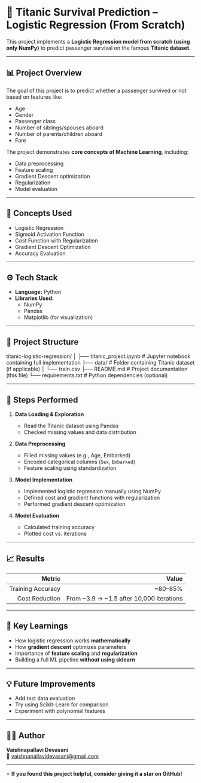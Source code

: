 # 🚢 Titanic Survival Prediction – Logistic Regression (From Scratch)

This project implements a **Logistic Regression model from scratch (using only NumPy)** to predict passenger survival on the famous **Titanic dataset**.

---

## 📊 Project Overview

The goal of this project is to predict whether a passenger survived or not based on features like:
- Age  
- Gender  
- Passenger class  
- Number of siblings/spouses aboard  
- Number of parents/children aboard  
- Fare  

The project demonstrates **core concepts of Machine Learning**, including:
- Data preprocessing  
- Feature scaling  
- Gradient Descent optimization  
- Regularization  
- Model evaluation  

---

## 🧠 Concepts Used

- Logistic Regression  
- Sigmoid Activation Function  
- Cost Function with Regularization  
- Gradient Descent Optimization  
- Accuracy Evaluation  

---

## ⚙️ Tech Stack

- **Language:** Python  
- **Libraries Used:**  
  - NumPy  
  - Pandas  
  - Matplotlib (for visualization)  

---

## 📁 Project Structure



titanic-logistic-regression/
│
├── titanic_project.ipynb # Jupyter notebook containing full implementation
├── data/ # Folder containing Titanic dataset (if applicable)
│ └── train.csv
├── README.md # Project documentation (this file)
└── requirements.txt # Python dependencies (optional)


---

## 🚀 Steps Performed

1. **Data Loading & Exploration**
   - Read the Titanic dataset using Pandas  
   - Checked missing values and data distribution  

2. **Data Preprocessing**
   - Filled missing values (e.g., Age, Embarked)
   - Encoded categorical columns (`Sex`, `Embarked`)
   - Feature scaling using standardization  

3. **Model Implementation**
   - Implemented logistic regression manually using NumPy  
   - Defined cost and gradient functions with regularization  
   - Performed gradient descent optimization  

4. **Model Evaluation**
   - Calculated training accuracy  
   - Plotted cost vs. iterations  

---

## 📈 Results

| Metric | Value |
|--------:|------:|
| Training Accuracy | ~80–85% |
| Cost Reduction | From ~3.9 → ~1.5 after 10,000 iterations |

---

## 🧩 Key Learnings

- How logistic regression works **mathematically**  
- How **gradient descent** optimizes parameters  
- Importance of **feature scaling** and **regularization**  
- Building a full ML pipeline **without using sklearn**

---

## 💡 Future Improvements

- Add test data evaluation  
- Try using Scikit-Learn for comparison  
- Experiment with polynomial features  

---

## 👩‍💻 Author

**Vaishnapallavi Devasani**  
📧 vaishnapallavidevasani@gmail.com  

---

⭐ **If you found this project helpful, consider giving it a star on GitHub!**

